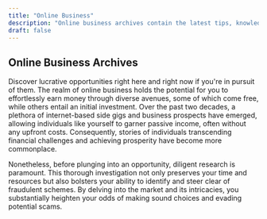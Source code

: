 ```yaml
---
title: "Online Business"
description: "Online business archives contain the latest tips, knowledge and information for small business growth and development."
draft: false
---
```


## Online Business Archives

Discover lucrative opportunities right here and right now if you're in pursuit of them. The realm of online business holds the potential for you to effortlessly earn money through diverse avenues, some of which come free, while others entail an initial investment. Over the past two decades, a plethora of internet-based side gigs and business prospects have emerged, allowing individuals like yourself to garner passive income, often without any upfront costs. Consequently, stories of individuals transcending financial challenges and achieving prosperity have become more commonplace.

Nonetheless, before plunging into an opportunity, diligent research is paramount. This thorough investigation not only preserves your time and resources but also bolsters your ability to identify and steer clear of fraudulent schemes. By delving into the market and its intricacies, you substantially heighten your odds of making sound choices and evading potential scams.
